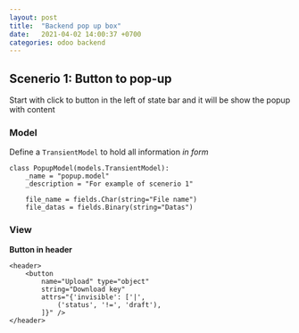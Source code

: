 ```yaml
---
layout: post
title:  "Backend pop up box"
date:   2021-04-02 14:00:37 +0700
categories: odoo backend
---
```


## Scenerio 1: Button to pop-up
Start with click to button in the left of state bar and it will be show the popup with content

### **Model**  
Define a `TransientModel` to hold all information *in form*  
```
class PopupModel(models.TransientModel):
    _name = "popup.model"
    _description = "For example of scenerio 1"

    file_name = fields.Char(string="File name")
    file_datas = fields.Binary(string="Datas")
```

### **View**  
**Button in header**
```
<header>
    <button 
        name="Upload" type="object" 
        string="Download key" 
        attrs="{'invisible': ['|', 
            ('status', '!=', 'draft'),
        ]}" />
</header>
```